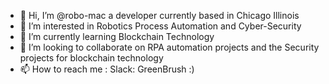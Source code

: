 - 👋 Hi, I’m @robo-mac a developer currently based in Chicago Illinois
- 👀 I’m interested in Robotics Process Automation and Cyber-Security
- 🌱 I’m currently learning Blockchain Technology
- 💞️ I’m looking to collaborate on RPA automation projects and the Security projects for blockchain technology
- 📫 How to reach me : Slack: GreenBrush :)

<!---
robo-mac/robo-mac is a ✨ special ✨ repository because its `README.md` (this file) appears on your GitHub profile.
You can click the Preview link to take a look at your changes.
--->
